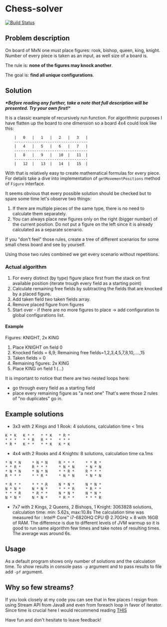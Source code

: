 # Chess-solver
[![Build Status](https://travis-ci.org/FrancoCorleone/chess-solver.png?branch=master)](https://travis-ci.org/FrancoCorleone/chess-solver)

## Problem description
On board of MxN one must place figures: rook, bishop, queen, king, knight. Number of every piece is taken as an input, as well size of a board is.

The rule is: **none of the figures may knock another**.

The goal is: **find all unique configurations**.
## Solution
***\*Before reading any further, take a note that full description will be presented. Try your own first!***\*



It is a classic example of recursively run function. For algorithmic purposes I have flatten up the board to one dimension so a board 4x4 could look like this:
```
    |   0   |   1   |   2   |   3   |
    ---------------------------------
    |   4   |   5   |   6   |   7   |
    ---------------------------------
    |   8   |   9   |   10  |   11  |
    ---------------------------------
    |   12  |   13  |   14  |   15  |
```
With that is relatively easy to create mathematical formulas for every piece. For details take a dive into implementation of `getMovementPositions` method of `Figure` interface.

It seems obvious that every possible solution should be checked but to spare some time let's observe two things:
1. If there are multiple pieces of the same type, there is no need to calculate them separately.
2. You can always place new figures only on the right (bigger number) of the current position. Do not put a figure on the left since it is already calculated as a separate scenario.

If you "don't feel" those rules, create a tree of different scenarios for some small chess board and see by yourself.

Using those two rules combined we get every scenario without repetitions.

### Actual algorithm
1. For every distinct (by type) figure place first from the stack on first available position (iterate trough every field as a starting point)
2. Calculate remaining free fields by subtracting the fields that are knocked by a placed figure.
3. Add taken field two taken fields array.
4. Remove placed figure from figures
5. Start over - if there are no more figures to place -> add configuration to global configurations list.


#### Example
Figures: KNIGHT, 2x KING
1. Place KNIGHT on field 0
2. Knocked fields = 6,9; Remaining free fields=1,2,3,4,5,7,8,10,....,15
3. Taken fields = 0
4. Remaining figures: 2x KING
5. Place KING on field 1 (...)

It is important to notice that there are two nested loops here: 
- go through every field as a starting field
- place every remaining figure as "a next one"
That's were those 2 rules of "no duplicates" go in.


## Example solutions
- 3x3 with 2 Kings and 1 Rook: 4 solutions, calculation time < 1ms
```
K * K   K * *   * * K   * R *
* * *   * * R   R * *   * * *
* R *   K * *   * * K   K * K
```
- 4x4 with 2 Rooks and 4 Knights: 8 solutions, calculation time ca.1ms
```
* N * N     * N * N     R * * *     * * R *
* * R *     R * * *     * N * N     * N * N
* N * N     * N * N     * * R *     R * * *
R * * *     * * R *     * N * N     * N * N

* R * *     * * * R     N * N *     N * N *
N * N *     N * N *     * * * R     * R * *
* * * R     * R * *     N * N *     N * N *
N * N *     N * N *     * R * *     * * * R      
```
- 7x7 with 2 Kings, 2 Queens, 2 Bishops, 1 Knight: 3063828 solutions, calculation time: min: 5.62s, max:10.8s
The calculation time was measured for : Intel® Core™ i7-6820HQ CPU @ 2.70GHz × 8 with 16GB of RAM. The difference is due to different levels of JVM warmup so it is good to run same algorithm few times and take notes of resulting times.
The average was around 6s. 

## Usage
As a default program shows only number of solutions and the calculation time. To show results in console pass `-p` argument and to pass results to file add `-pf` argument.

## Why so few streams?
If you look closely at my code you can see that in few places I resign from using Stream API from Java8 and even from foreach loop in favor of iterator.
Since time is crucial here I would recommend reading [THIS](https://blog.takipi.com/benchmark-how-java-8-lambdas-and-streams-can-make-your-code-5-times-slower/)

Have fun and don't hesitate to leave feedback!